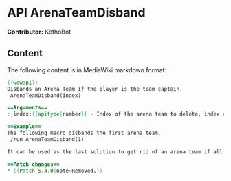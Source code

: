 # API ArenaTeamDisband

**Contributor:** KethoBot

## Content

The following content is in MediaWiki markdown format:

```mediawiki
{{wowapi}}
Disbands an Arena Team if the player is the team captain.
 ArenaTeamDisband(index)

==Arguments==
:;index:{{apitype|number}} - Index of the arena team to delete, index can be a value of 1 through 3.

==Example==
The following macro disbands the first arena team.
 /run ArenaTeamDisband(1)

It can be used as the last solution to get rid of an arena team if all the other members of it don't come online anymore or if you just want to delete it. So far there is no UI implementation of this.

==Patch changes==
* {{Patch 5.4.0|note=Removed.}}
```